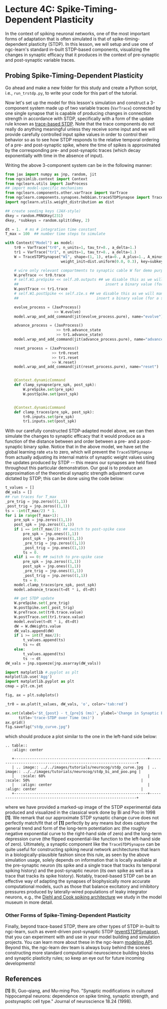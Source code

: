 # Lecture 4C: Spike-Timing-Dependent Plasticity

In the context of spiking neuronal networks, one of the most important forms
of adaptation that is often simulated is that of spike-timing-dependent
plasticity (STDP). In this lesson, we will setup and use one
of ngc-learn's standard in-built STDP-based components, visualizing the
changes in synaptic efficacy that it produces in the context of
pre-synaptic and post-synaptic variable traces.

## Probing Spike-Timing-Dependent Plasticity

Go ahead and make a new folder for this study and create a Python script,
i.e., `run_trstdp.py`, to write your code for this part of the tutorial.

Now let's set up the model for this lesson's simulation and construct a
3-component system made up of two variable traces (`VarTrace`) connected by
one single synapse that is capable of producing changes in connection strength
in accordance with STDP, specifically with a form of the update rule known 
as [trace-based STDP](ngclearn.components.synapses.hebbian.traceSTDPSynapse). 
Note that the trace components do not really do 
anything meaningful unless they receive some input and we will provide
carefully controlled input spike values in order to control their behavior
so as to see how STDP responds to the relative temporal ordering of a pre- and
post-synaptic spike, where the time of spikes is approximated by the
corresponding pre- and post-synaptic traces (which decay exponentially with time
in the absence of input).

Writing the above 3-component system can be in the following manner:

```python
from jax import numpy as jnp, random, jit
from ngcsimlib.context import Context
from ngclearn.utils import JaxProcess
## import model-specific mechanisms
from ngclearn.components.other.varTrace import VarTrace
from ngclearn.components.synapses.hebbian.traceSTDPSynapse import TraceSTDPSynapse
import ngclearn.utils.weight_distribution as dist

## create seeding keys (JAX-style)
dkey = random.PRNGKey(231)
dkey, *subkeys = random.split(dkey, 2)

dt = 1.  # ms # integration time constant
T_max = 100  ## number time steps to simulate

with Context("Model") as model:
    tr0 = VarTrace("tr0", n_units=1, tau_tr=8., a_delta=1.)
    tr1 = VarTrace("tr1", n_units=1, tau_tr=8., a_delta=1.)
    W = TraceSTDPSynapse("W1", shape=(1, 1), eta=0., A_plus=1., A_minus=0.8,
                         weight_init=dist.uniform(0.0, 0.3), key=subkeys[0])

    # wire only relevant compartments to synaptic cable W for demo purposes
    W.preTrace << tr0.trace
    # self.W1.preSpike << self.z0.outputs ## we disable this as we will manually
    ##                                       insert a binary value (for a spike)
    W.postTrace << tr1.trace
    # self.W1.postSpike << self.z1e.s ## we disable this as we will manually
    ##                                   insert a binary value (for a spike)

    evolve_process = (JaxProcess()
                      >> W.evolve)
    model.wrap_and_add_command(jit(evolve_process.pure), name="evolve")

    advance_process = (JaxProcess()
                       >> tr0.advance_state
                       >> tr1.advance_state)
    model.wrap_and_add_command(jit(advance_process.pure), name="advance_traces")

    reset_process = (JaxProcess()
                     >> tr0.reset
                     >> tr1.reset
                     >> W.reset)
    model.wrap_and_add_command(jit(reset_process.pure), name="reset")


    @Context.dynamicCommand
    def clamp_synapse(pre_spk, post_spk):
        W.preSpike.set(pre_spk)
        W.postSpike.set(post_spk)


    @Context.dynamicCommand
    def clamp_traces(pre_spk, post_spk):
        tr0.inputs.set(pre_spk)
        tr1.inputs.set(post_spk)
```

With our carefully constructed STDP-adapted model above, we can then simulate
the changes to synaptic efficacy that it would produce as a function of
the distance between and order between a pre- and a post-synaptic binary spike.
Notice that in the above model, we have set the global learning rate `eta` to
zero, which will prevent the `TraceSTDPSynapse` from actually adjusting
its internal matrix of synaptic weight values using the updates produced by
STDP -- this means our synapses are held fixed throughout this particular
demonstration. Our goal is to produce an approximation of the theoretical synaptic
strength adjustment curve dictated by STDP; this can be done using the
code below:

```python
t_values = []
dW_vals = []
## run traces for T_max
_pre_trig = jnp.zeros((1,1))
_post_trig = jnp.zeros((1,1))
ts = -int(T_max/2) * 1.
for i in range(T_max+1):
    pre_spk = jnp.zeros((1,1))
    post_spk = jnp.zeros((1,1))
    if i == int(T_max/2): ## switch to post-spike case
        pre_spk = jnp.ones((1,1))
        post_spk = jnp.zeros((1,1))
        _pre_trig = jnp.zeros((1,1))
        _post_trig = jnp.ones((1,1))
        ts = 0.
    elif i == 0: ## switch to pre-spike case
        pre_spk = jnp.zeros((1,1))
        post_spk = jnp.ones((1,1))
        _pre_trig = jnp.ones((1,1))
        _post_trig = jnp.zeros((1,1))
        ts = 0.
    model.clamp_traces(pre_spk, post_spk)
    model.advance_traces(t=dt * i, dt=dt)

    ## get STDP update
    W.preSpike.set(_pre_trig)
    W.postSpike.set(_post_trig)
    W.preTrace.set(tr0.trace.value)
    W.postTrace.set(tr1.trace.value)
    model.evolve(t=dt * i, dt=dt)
    dW = W.dWeights.value
    dW_vals.append(dW)
    if i >= int(T_max/2):
        t_values.append(ts)
        ts += dt
    else:
        t_values.append(ts)
        ts -= dt
dW_vals = jnp.squeeze(jnp.asarray(dW_vals))

import matplotlib #.pyplot as plt
matplotlib.use('Agg')
import matplotlib.pyplot as plt
cmap = plt.cm.jet

fig, ax = plt.subplots()

_tr0 = ax.plot(t_values, dW_vals, 'o', color='tab:red')

ax.set(xlabel='$t_{post} - t_{pre}$ (ms)', ylabel='Change in Synaptic Efficacy',
      title='trace-STDP over Time (ms)')
ax.grid()
fig.savefig("stdp_curve.jpg")
```

which should produce a plot similar to the one in the left-hand side below:

```{eval-rst}
.. table::
   :align: center

   +------------------------------------------------------------+----------------------------------------------------------------+
   | .. image:: ../../images/tutorials/neurocog/stdp_curve.jpg  | .. image:: ../../images/tutorials/neurocog/stdp_bi_and_poo.png |
   |   :scale: 60%                                              |   :scale: 50%                                                  |
   |   :align: center                                           |   :align: center                                               |
   +------------------------------------------------------------+----------------------------------------------------------------+
```

where we have provided a marked-up image of the STDP experimental data produced
and visualized in the classical work done by Bi and Poo in 1998 <b>[1]</b>.
We remark that our approximate STDP synaptic change curve does not perfectly
match/fit that of <b>[1]</b> perfectly by any means but does capture the
general trend and form of the long-term potentiation arc (the roughly
negative exponential curve to the right-hand side of zero) and the long-term
depression curve (the flipped exponential-like function to the left-hand
side of zero). Ultimately, a synaptic component like the `TraceSTDPSynapse`
can be quite useful for constructing spiking neural network architectures
that learn in a biologically-plausible fashion since this rule, as seen by the
above simulation usage, solely depends on information that is locally
available at the pre-synaptic neuron (its spike and a single trace that
tracks its temporal spiking history) and the post-synaptic neuron
(its own spike as well as a trace that tracks its spike history). Notably,
traced-based STDP can be an effective way of adapting the synapses of
biophysically more accurate computational models, such as those that balance
excitatory and inhibitory pressures produced by laterally-wired populations of
leaky integrator neurons, e.g., the
[Diehl and Cook spiking architecture](../../museum/snn_dc) we study in the model
museum in more detail. 

### Other Forms of Spike-Timing-Dependent Plasticity
Finally, beyond trace-based STDP, there are other types of STDP in-built to 
ngc-learn, such as event-driven post-synaptic STDP 
([eventSTDPSynapse](ngclearn.components.synapses.hebbian.eventSTDPSynapse)), that 
you can experiment with and use in your model building and simulation projects. 
You can learn more about these in the ngc-learn 
[modeling API](../../modeling/components.md). 
Beyond this, the ngc-learn dev team is always busy behind the scenes 
constructing more standard computational neuroscience building blocks and 
synaptic plasticity rules; so keep an eye out for future incoming developments!

## References

<b>[1]</b> Bi, Guo-qiang, and Mu-ming Poo. "Synaptic modifications in cultured
hippocampal neurons: dependence on spike timing, synaptic strength, and
postsynaptic cell type." Journal of neuroscience 18.24 (1998).

